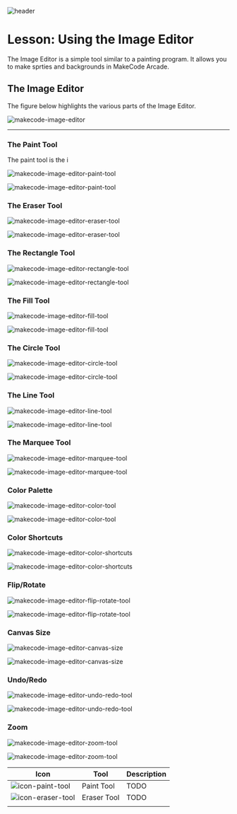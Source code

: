 ![header](assets/header.png)

# Lesson: Using the Image Editor

The Image Editor is a simple tool similar to a painting program. It allows you to make sprties and backgrounds in MakeCode Arcade.

## The Image Editor

The figure below highlights the various parts of the Image Editor.

![makecode-image-editor](assets/makecode-image-editor.png)

---

### The Paint Tool

The paint tool is the i

![makecode-image-editor-paint-tool](assets/makecode-image-editor-paint-tool.png)

![makecode-image-editor-paint-tool](assets/makecode-image-editor-paint-tool.gif)

### The Eraser Tool

![makecode-image-editor-eraser-tool](assets/makecode-image-editor-eraser-tool.png)

![makecode-image-editor-eraser-tool](assets/makecode-image-editor-eraser-tool.gif)

### The Rectangle Tool


![makecode-image-editor-rectangle-tool](assets/makecode-image-editor-rectangle-tool.png)

![makecode-image-editor-rectangle-tool](assets/makecode-image-editor-rectangle-tool.gif)

### The Fill Tool

![makecode-image-editor-fill-tool](assets/makecode-image-editor-fill-tool.png)

![makecode-image-editor-fill-tool](assets/makecode-image-editor-fill-tool.gif)

### The Circle Tool

![makecode-image-editor-circle-tool](assets/makecode-image-editor-circle-tool.png)

![makecode-image-editor-circle-tool](assets/makecode-image-editor-circle-tool.gif)

### The Line Tool

![makecode-image-editor-line-tool](assets/makecode-image-editor-line-tool.png)

![makecode-image-editor-line-tool](assets/makecode-image-editor-line-tool.gif)

### The Marquee Tool

![makecode-image-editor-marquee-tool](assets/makecode-image-editor-marquee-tool.png)

![makecode-image-editor-marquee-tool](assets/makecode-image-editor-marquee-tool.gif)

### Color Palette

![makecode-image-editor-color-tool](assets/makecode-image-editor-color-tool.png)

![makecode-image-editor-color-tool](assets/makecode-image-editor-color-tool.gif)

### Color Shortcuts

![makecode-image-editor-color-shortcuts](assets/makecode-image-editor-color-shortcuts.png)

![makecode-image-editor-color-shortcuts](assets/makecode-image-editor-color-shortcuts.gif)

### Flip/Rotate

![makecode-image-editor-flip-rotate-tool](assets/makecode-image-editor-flip-rotate-tool.png)

![makecode-image-editor-flip-rotate-tool](assets/makecode-image-editor-flip-rotate-tool.gif)

### Canvas Size

![makecode-image-editor-canvas-size](assets/makecode-image-editor-canvas-size.png)

![makecode-image-editor-canvas-size](assets/makecode-image-editor-canvas-size.gif)

### Undo/Redo

![makecode-image-editor-undo-redo-tool](assets/makecode-image-editor-undo-redo-tool.png)

![makecode-image-editor-undo-redo-tool](assets/makecode-image-editor-undo-redo-tool.gif)

### Zoom

![makecode-image-editor-zoom-tool](assets/makecode-image-editor-zoom-tool.png)

![makecode-image-editor-zoom-tool](assets/makecode-image-editor-zoom-tool.gif)



| Icon                                             | Tool        | Description |
| ------------------------------------------------ | ----------- | ----------- |
| ![icon-paint-tool](assets/icon-paint-tool.png)   | Paint Tool  | TODO        |
| ![icon-eraser-tool](assets/icon-eraser-tool.png) | Eraser Tool | TODO        |
|                                                  |             |             |

